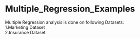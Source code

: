 # Multiple_Regression_Examples
Multiple Regression analysis is done on following Datasets:                                                                                                                            
1.Marketing Dataset                                                                                                                                                                  
2.Insurance Dataset
